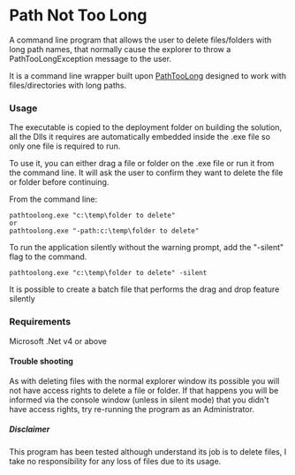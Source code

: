 # Path Not Too Long

A command line program that allows the user to delete files/folders with long path names, that normally cause the explorer to throw a PathTooLongException message to the user.

It is a command line wrapper built upon [PathTooLong](https://github.com/lski/PathTooLong) designed to work with files/directories with long paths.

### Usage

The executable is copied to the deployment folder on building the solution, all the Dlls it requires are automatically embedded inside the .exe file so only one file is required to run.

To use it, you can either drag a file or folder on the .exe file or run it from the command line. It will ask the user to confirm they want to delete the file or folder before continuing.

From the command line:

```
pathtoolong.exe "c:\temp\folder to delete"
or
pathtoolong.exe "-path:c:\temp\folder to delete"
```

To run the application silently without the warning prompt, add the "-silent" flag to the command.

```
pathtoolong.exe "c:\temp\folder to delete" -silent
```

It is possible to create a batch file that performs the drag and drop feature silently

### Requirements

Microsoft .Net v4 or above

#### Trouble shooting

As with deleting files with the normal explorer window its possible you will not have access rights to delete a file or folder. If that happens you will be informed via the console window (unless in silent mode) that you didn't have access rights, try re-running the program as an Administrator.

##### Disclaimer

This program has been tested although understand its job is to delete files, I take no responsibility for any loss of files due to its usage.
